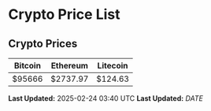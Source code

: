 # Crypto Price List

## Crypto Prices
| Bitcoin | Ethereum | Litecoin |
| ------- | -------- | -------- |
| $95666 | $2737.97 | $124.63 |
**Last Updated:** 2025-02-24 03:40 UTC
**Last Updated:** $DATE$
